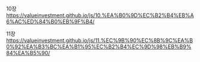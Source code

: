10장
https://valueinvestment.github.io/js/10.%EA%B0%9D%EC%B2%B4%EB%A6%AC%ED%84%B0%EB%9F%B4/


11장
https://valueinvestment.github.io/js/11.%EC%9B%90%EC%8B%9C%EA%B0%92%EA%B3%BC%EA%B1%95%EC%B2%B4%EC%9D%98%EB%B9%84%EA%B5%90/
